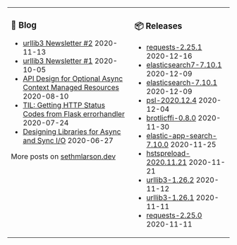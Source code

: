<table><tr><td valign="top">

### 📰 Blog
<!-- blog starts -->
* [urllib3 Newsletter #2](http://sethmlarson.dev/blog/2020-11-13/urllib3-newsletter-2) 2020-11-13
* [urllib3 Newsletter #1](http://sethmlarson.dev/blog/2020-10-05/urllib3-newsletter-september-2020) 2020-10-05
* [API Design for Optional Async Context Managed Resources](http://sethmlarson.dev/blog/2020-08-10/api-design-for-an-async-open) 2020-08-10
* [TIL: Getting HTTP Status Codes from Flask errorhandler](http://sethmlarson.dev/blog/2020-07-24/til-getting-http-status-codes-from-flask-errorhandler) 2020-07-24
* [Designing Libraries for Async and Sync I/O](http://sethmlarson.dev/blog/2020-06-27/designing-libraries-for-async-and-sync-io) 2020-06-27
<!-- blog ends -->
More posts on [sethmlarson.dev](https://sethmlarson.dev)
</td><td valign="top">

### 📦 Releases
<!-- other starts -->
* [requests-2.25.1](https://pypi.org/project/requests/2.25.1) 2020-12-16
* [elasticsearch7-7.10.1](https://pypi.org/project/elasticsearch7/7.10.1) 2020-12-09
* [elasticsearch-7.10.1](https://pypi.org/project/elasticsearch/7.10.1) 2020-12-09
* [psl-2020.12.4](https://pypi.org/project/psl/2020.12.4) 2020-12-04
* [brotlicffi-0.8.0](https://pypi.org/project/brotlicffi/0.8.0) 2020-11-30
* [elastic-app-search-7.10.0](https://pypi.org/project/elastic-app-search/7.10.0) 2020-11-25
* [hstspreload-2020.11.21](https://pypi.org/project/hstspreload/2020.11.21) 2020-11-21
* [urllib3-1.26.2](https://pypi.org/project/urllib3/1.26.2) 2020-11-12
* [urllib3-1.26.1](https://pypi.org/project/urllib3/1.26.1) 2020-11-11
* [requests-2.25.0](https://pypi.org/project/requests/2.25.0) 2020-11-11
<!-- other ends -->
</td></tr></table>

